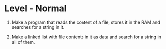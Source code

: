 # Level - Normal

1. Make a program that reads the content of a file, stores it in the RAM and searches for a string in it.

2. Make a linked list with file contents in it as data and search for a string in all of them.

